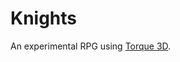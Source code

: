 # Knights

An experimental RPG using [Torque 3D][].

 [Torque 3D]: https://github.com/GarageGames/Torque3D

